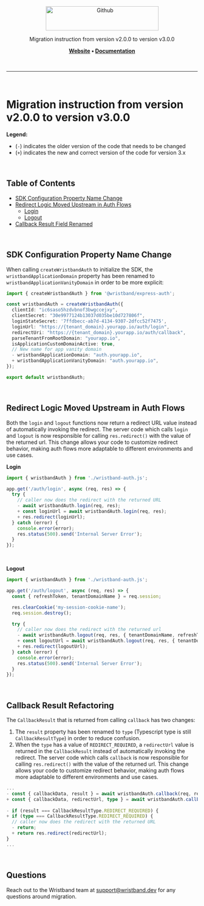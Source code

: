 <div align="center">
  <a href="https://wristband.dev">
    <picture>
      <img src="https://assets.wristband.dev/images/email_branding_logo_v1.png" alt="Github" width="297" height="64">
    </picture>
  </a>
  <p align="center">
    Migration instruction from version v2.0.0 to version v3.0.0
  </p>
  <p align="center">
    <b>
      <a href="https://wristband.dev">Website</a> • 
      <a href="https://docs.wristband.dev/">Documentation</a>
    </b>
  </p>
</div>

<br/>

---

<br/>

# Migration instruction from version v2.0.0 to version v3.0.0

**Legend:**

- (`-`) indicates the older version of the code that needs to be changed
- (`+`) indicates the new and correct version of the code for version 3.x

<br>

## Table of Contents

- [SDK Configuration Property Name Change](#sdk-configuration-property-name-change)
- [Redirect Logic Moved Upstream in Auth Flows](#redirect-logic-moved-upstream-in-auth-flows)
  - [Login](#login)
  - [Logout](#logout)
- [Callback Result Field Renamed](#callback-result-field-renamed)

<br>

## SDK Configuration Property Name Change

When calling `createWristbandAuth` to initialize the SDK, the `wristbandApplicationDomain` property has been renamed to `wristbandApplicationVanityDomain` in order to be more explicit:

```typescript
import { createWristbandAuth } from '@wristband/express-auth';

const wristbandAuth = createWristbandAuth({
  clientId: "ic6saso5hzdvbnof3bwgccejxy",
  clientSecret: "30e9977124b13037d035be10d727806f",
  loginStateSecret: '7ffdbecc-ab7d-4134-9307-2dfcc52f7475',
  loginUrl: "https://{tenant_domain}.yourapp.io/auth/login",
  redirectUri: "https://{tenant_domain}.yourapp.io/auth/callback",
  parseTenantFromRootDomain: "yourapp.io",
  isApplicationCustomDomainActive: true,
  // New name for app vanity domain
  - wristbandApplicationDomain: "auth.yourapp.io",  
  + wristbandApplicationVanityDomain: "auth.yourapp.io",   
});

export default wristbandAuth;
```

<br>

## Redirect Logic Moved Upstream in Auth Flows

Both the `login` and `logout` functions now return a redirect URL value instead of automatically invoking the redirect. The server code which calls `login` and `logout` is now responsible for calling `res.redirect()` with the value of the returned url. This change allows your code to customize redirect behavior, making auth flows more adaptable to different environments and use cases.

**Login**
```typescript
import { wristbandAuth } from './wristband-auth.js';

app.get('/auth/login', async (req, res) => {
  try {
    // caller now does the redirect with the returned URL
    - await wristbandAuth.login(req, res);
    + const loginUrl = await wristbandAuth.login(req, res);
    + res.redirect(loginUrl);
  } catch (error) {
    console.error(error);
    res.status(500).send('Internal Server Error');
  }
});
```

<br>

**Logout**
```typescript
import { wristbandAuth } from './wristband-auth.js';

app.get('/auth/logout', async (req, res) => {
  const { refreshToken, tenantDomainName } = req.session;

  res.clearCookie('my-session-cookie-name');
  req.session.destroy();

  try {
    // caller now does the redirect with the returned url
    - await wristbandAuth.logout(req, res, { tenantDomainName, refreshToken });
    + const logoutUrl = await wristbandAuth.logout(req, res, { tenantDomainName, refreshToken });
    + res.redirect(logoutUrl);
  } catch (error) {
    console.error(error);
    res.status(500).send('Internal Server Error');
  }
});
```

<br>

## Callback Result Refactoring

The `CallbackResult` that is returned from calling `callback` has two changes:
1. The `result` property has been renamed to `type` (Typescript type is still `CallbackResultType`) in order to reduce confusion.
2. When the `type` has a value of `REDIRECT_REQUIRED`, a `redirectUrl` value is returned in the `CallbackResult` instead of automatically invoking the redirect. The server code which calls `callback` is now responsible for calling `res.redirect()` with the value of the returned url. This change allows your code to customize redirect behavior, making auth flows more adaptable to different environments and use cases.

```typescript
...
- const { callbackData, result } = await wristbandAuth.callback(req, res);
+ const { callbackData, redirectUrl, type } = await wristbandAuth.callback(req, res);
    
- if (result === CallbackResultType.REDIRECT_REQUIRED) {
+ if (type === CallbackResultType.REDIRECT_REQUIRED) {
  // caller now does the redirect with the returned URL
  - return;
  + return res.redirect(redirectUrl);
}
...
```

<br>

## Questions

Reach out to the Wristband team at <support@wristband.dev> for any questions around migration.

<br/>
